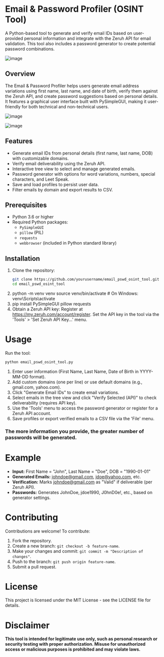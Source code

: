 # Email & Password Profiler (OSINT Tool)

A Python-based tool to generate and verify email IDs based on user-provided personal information and integrate with the Zeruh API for email validation. This tool also includes a password generator to create potential password combinations.

![image](https://github.com/user-attachments/assets/b0e5bb54-931e-4f31-a0bc-417d07cebb46)



## Overview

The Email & Password Profiler helps users generate email address variations using first name, last name, and date of birth, verify them against the Zeruh API, and create password suggestions based on personal details. It features a graphical user interface built with PySimpleGUI, making it user-friendly for both technical and non-technical users.

![image](https://github.com/user-attachments/assets/aacc400c-8e9b-4aaa-8b11-c5f5b2aa23ae)

![image](https://github.com/user-attachments/assets/54102ebb-5f35-4b77-97c3-7d5fc8d79f4f)


## Features

- Generate email IDs from personal details (first name, last name, DOB) with customizable domains.
- Verify email deliverability using the Zeruh API.
- Interactive tree view to select and manage generated emails.
- Password generator with options for word variations, numbers, special characters, and Leet Speak.
- Save and load profiles to persist user data.
- Filter emails by domain and export results to CSV.

## Prerequisites

- Python 3.6 or higher
- Required Python packages:
  - `PySimpleGUI`
  - `pillow` (PIL)
  - `requests`
  - `webbrowser` (included in Python standard library)

## Installation

1. Clone the repository:
   ```bash
   git clone https://github.com/yourusername/email_pswd_osint_tool.git
   cd email_pswd_osint_tool
2. python -m venv venv
source venv/bin/activate  # On Windows: venv\Scripts\activate
3. pip install PySimpleGUI pillow requests
4. Obtain a Zeruh API key:
Register at https://my.zeruh.com/account/register.
Set the API key in the tool via the 'Tools' > 'Set Zeruh API Key...' menu.

# Usage

Run the tool:
```bash
python email_pswd_osint_tool.py
```

1. Enter user information (First Name, Last Name, Date of Birth in YYYY-MM-DD format).
2. Add custom domains (one per line) or use default domains (e.g., gmail.com, yahoo.com).
3. Click "Generate Email IDs" to create email variations.
4. Select emails in the tree view and click "Verify Selected (API)" to check deliverability (requires API key).
5. Use the 'Tools' menu to access the password generator or register for a Zeruh API account.
6. Save profiles or export verified emails to a CSV file via the 'File' menu.

### The more information you provide, the greater number of passwords will be generated. 

# Example

- **Input:** First Name = "John", Last Name = "Doe", DOB = "1990-01-01"
- **Generated Emails:** johndoe@gmail.com, jdoe@yahoo.com, etc.
- **Verification:** Marks johndoe@gmail.com as "Valid" if deliverable (per Zeruh API).
- **Passwords:** Generates JohnDoe, jdoe1990, J0hnD0e!, etc., based on generator settings.

# Contributing

Contributions are welcome! To contribute:

1. Fork the repository.
2. Create a new branch: `git checkout -b feature-name`.
3. Make your changes and commit: `git commit -m "Description of changes"`.
4. Push to the branch: `git push origin feature-name`.
5. Submit a pull request.

# License

This project is licensed under the MIT License - see the LICENSE file for details.

# Disclaimer

<b>This tool is intended for legitimate use only, such as personal research or security testing with proper authorization. Misuse for unauthorized access or malicious purposes is prohibited and may violate laws.</b>

